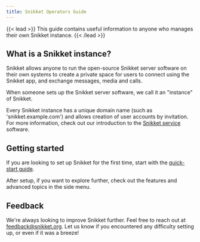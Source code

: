 ```yaml
---
title: Snikket Operators Guide
---
```


{{< lead >}}
This guide contains useful information to anyone who manages their own Snikket
instance.
{{< /lead >}}

## What is a Snikket instance?

Snikket allows anyone to run the open-source Snikket server software on their
own systems to create a private space for users to connect using the Snikket
app, and exchange messages, media and calls.

When someone sets up the Snikket server software, we call it an "instance" of
Snikket.

Every Snikket instance has a unique domain name (such as 'snikket.example.com')
and allows creation of user accounts by invitation. For more information,
check out our introduction to the [Snikket service](https://snikket.org/service/)
software.

## Getting started

If you are looking to set up Snikket for the first time, start with the
[quick-start guide](setup/quickstart.md).

After setup, if you want to explore further, check out the features and advanced
topics in the side menu.

## Feedback

We're always looking to improve Snikket further. Feel free to reach out at <feedback@snikket.org>.
Let us know if you encountered any difficulty setting up, or even if it was a breeze!
